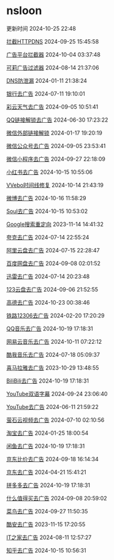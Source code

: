 # nsloon

更新时间 2024-10-25 22:48

[拦截HTTPDNS](https://kelee.one/Tool/Loon/Plugin/Block_HTTPDNS.plugin) 2024-09-25 15:45:58

[广告平台拦截器](https://kelee.one/Tool/Loon/Plugin/BlockAdvertisers.plugin) 2024-10-04 03:37:48

[可莉广告过滤器](https://kelee.one/Tool/Loon/Plugin/Remove_ads_by_keli.plugin) 2024-08-14 21:37:06

[DNS防泄漏](https://kelee.one/Tool/Loon/Plugin/Prevent_DNS_Leaks.plugin) 2024-01-11 21:38:24

[银行去广告](https://kelee.one/Tool/Loon/Plugin/Bank_remove_ads.plugin) 2024-07-11 19:10:01

[彩云天气去广告](https://kelee.one/Tool/Loon/Plugin/ColorfulClouds_remove_ads.plugin) 2024-09-05 10:51:41

[QQ链接解锁去广告](https://kelee.one/Tool/Loon/Plugin/QQ_Redirect.plugin) 2024-06-30 17:23:22

[微信外部链接解锁](https://kelee.one/Tool/Loon/Plugin/Weixin_external_links_unlock.plugin) 2024-01-17 19:20:19

[微信公众号去广告](https://kelee.one/Tool/Loon/Plugin/Weixin_Official_Accounts_remove_ads.plugin) 2024-09-05 23:53:41

[微信小程序去广告](https://kelee.one/Tool/Loon/Plugin/WexinMiniPrograms_Remove_ads.plugin) 2024-09-27 22:18:09

[小红书去广告](https://kelee.one/Tool/Loon/Plugin/RedPaper_remove_ads.plugin) 2024-10-15 10:55:06

[VVebo时间线修复](https://kelee.one/Tool/Loon/Plugin/VVebo_repair.plugin) 2024-10-14 21:43:19

[微博去广告](https://kelee.one/Tool/Loon/Plugin/Weibo_remove_ads.plugin) 2024-10-16 11:58:29

[Soul去广告](https://kelee.one/Tool/Loon/Plugin/Soul_remove_ads.plugin) 2024-10-15 10:53:02

[Google搜索重定向](https://kelee.one/Tool/Loon/Plugin/Google.plugin) 2023-11-14 14:41:32

[夸克去广告](https://kelee.one/Tool/Loon/Plugin/QuarkBrowser_remove_ads.plugin) 2024-07-14 22:55:24

[阿里云盘去广告](https://kelee.one/Tool/Loon/Plugin/AliYunDrive_remove_ads.plugin) 2024-07-15 22:28:47

[百度网盘去广告](https://kelee.one/Tool/Loon/Plugin/BaiduNetDisk_remove_ads.plugin) 2024-09-08 02:01:52

[迅雷去广告](https://kelee.one/Tool/Loon/Plugin/XunLei_remove_ads.plugin) 2024-07-14 20:23:48

[123云盘去广告](https://kelee.one/Tool/Loon/Plugin/123NetWorkDisk_remove_ads.plugin) 2024-09-06 21:52:55

[高德去广告](https://kelee.one/Tool/Loon/Plugin/Amap_remove_ads.plugin) 2024-10-23 00:38:46

[铁路12306去广告](https://kelee.one/Tool/Loon/Plugin/12306_remove_ads.plugin) 2024-02-20 17:20:29

[QQ音乐去广告](https://kelee.one/Tool/Loon/Plugin/QQMusic_remove_ads.plugin) 2024-10-19 17:18:31

[网易云音乐去广告](https://kelee.one/Tool/Loon/Plugin/NeteaseCloudMusic_remove_ads.plugin) 2024-10-11 07:22:12

[酷我音乐去广告](https://kelee.one/Tool/Loon/Plugin/Kuwo_remove_ads.plugin) 2024-07-18 05:09:37

[喜马拉雅去广告](https://kelee.one/Tool/Loon/Plugin/Himalaya_remove_ads.plugin) 2023-10-29 13:48:55

[BiliBili去广告](https://kelee.one/Tool/Loon/Plugin/Bilibili_remove_ads.plugin) 2024-10-19 17:18:31

[YouTube双语字幕](https://kelee.one/Tool/Loon/Plugin/YouTubeSubtitlesTranslation.plugin) 2024-09-24 23:06:40

[YouTube去广告](https://kelee.one/Tool/Loon/Plugin/YouTube_remove_ads.plugin) 2024-06-11 21:59:22

[萤石云视频去广告](https://kelee.one/Tool/Loon/Plugin/VideoGo_remove_ads.plugin) 2024-07-10 02:10:56

[淘宝去广告](https://kelee.one/Tool/Loon/Plugin/Taobao_remove_ads.plugin) 2024-01-25 18:00:54

[闲鱼去广告](https://kelee.one/Tool/Loon/Plugin/FleaMarket_remove_ads.plugin) 2024-10-19 17:18:31

[京东比价去广告](https://kelee.one/Tool/Loon/Plugin/JD_Price.plugin) 2024-09-18 16:14:34

[京东去广告](https://kelee.one/Tool/Loon/Plugin/JD_remove_ads.plugin) 2024-04-21 15:41:21

[拼多多去广告](https://kelee.one/Tool/Loon/Plugin/PinDuoDuo_remove_ads.plugin) 2024-10-19 17:18:31

[什么值得买去广告](https://kelee.one/Tool/Loon/Plugin/smzdm_remove_ads.plugin) 2024-09-08 20:59:02

[菜鸟去广告](https://kelee.one/Tool/Loon/Plugin/Cainiao_remove_ads.plugin) 2024-09-27 11:50:35

[酷安去广告](https://kelee.one/Tool/Loon/Plugin/CoolApk_remove_ads.plugin) 2023-11-15 17:20:55

[IT之家去广告](https://kelee.one/Tool/Loon/Plugin/IThome_remove_ads.plugin) 2024-08-11 12:57:27

[知乎去广告](https://kelee.one/Tool/Loon/Plugin/Zhihu_remove_ads.plugin) 2024-10-15 10:56:31
